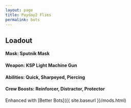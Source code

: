 ```yaml
---
layout: page
title: Payday2 Flies
permalink: bots
---
```

## Loadout

#### Mask: Sputnik Mask

#### Weapon: KSP Light Machine Gun

#### Abilities: Quick, Sharpeyed, Piercing

#### Crew Boosts: Reinforcer, Distractor, Protector
Enhanced with [Better Bots]({{ site.baseurl }}/mods.html)
